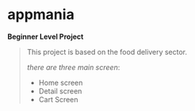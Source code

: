 # appmania
**Beginner Level Project**
>This project is based on the food delivery sector.
> 
> *there are three main screen*:
> - Home screen
> - Detail screen
> - Cart Screen
> 
